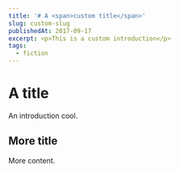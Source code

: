 ```yaml
---
title: '# A <span>custom title</span>'
slug: custom-slug
publishedAt: 2017-09-17
excerpt: <p>This is a custom introduction</p>
tags:
  - fiction
---
```


# A <span>title</span>

An introduction
cool.

## More title

More content.
